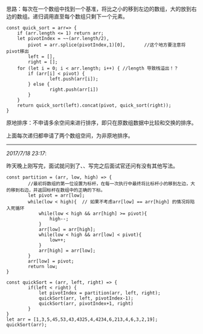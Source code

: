 思路：每次在一个数组中找到一个基准，将比之小的移到左边的数组，大的放到右边的数组。递归调用直至每个数组只剩下一个元素。

	const quick_sort = arr=> {
		if (arr.length <= 1) return arr;
		let pivotIndex = ~~(arr.length/2),
			pivot = arr.splice(pivotIndex,1)[0],       //这个地方要注意将pivot移出
			left = [],
			right = [];
		for (let i = 0; i < arr.length; i++) { //length 导致栈溢出！？
			if (arr[i] < pivot) {
					left.push(arr[i]);
			} else {
					right.push(arr[i])
			}
		}
		return quick_sort(left).concat(pivot, quick_sort(right));
	}

原地排序：不申请多余空间来进行排序，即只在原数组数据中比较和交换的排序。

上面每次递归都申请了两个数组空间，为非原地排序。

----

*2017/7/18 23:17*:

昨天晚上刚写完，面试就问到了、、写完之后面试官还问有没有其他写法。

    const partition = (arr, low, high) => {
			//最初将数组的第一位设置为标杆，在每一次执行中最终将比标杆小的移到左边，大的移到右边，并返回标杆在数组中的正确的下标。
			let pivot = arr[low];
			while(low < high){	// 如果不考虑arr[low] == arr[high] 的情况将陷入死循环
				while(low < high && arr[high] >= pivot){
					high--;
				}
				arr[low] = arr[high];
				while(low < high && arr[low] < pivot){
					low++;
				}
				arr[high] = arr[low];
			}
			arr[low] = pivot;
			return low;
    }

    const quickSort = (arr, left, right) => {
			if(left < right) {
				let pivotIndex = partition(arr, left, right);
				quickSort(arr, left, pivotIndex-1);
				quickSort(arr, pivotIndex+1, right)
			}
    }
    let arr = [1,3,5,45,53,43,4325,4,4234,6,213,4,6,3,2,19];
    quickSort(arr);
